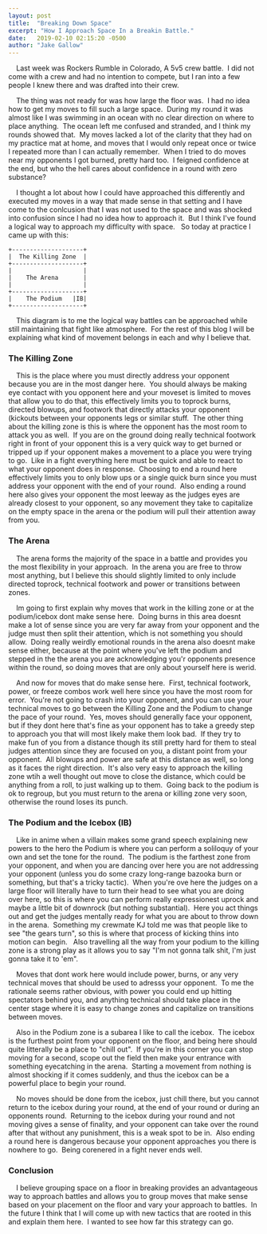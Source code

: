 ```yaml
---
layout: post
title:  "Breaking Down Space"
excerpt: "How I Approach Space In a Breakin Battle."
date:   2019-02-10 02:15:20 -0500
author: "Jake Gallow"
---
```


&nbsp;&nbsp;&nbsp;&nbsp;Last week was Rockers Rumble in Colorado, A 5v5 crew battle.
&nbsp;I did not come with a crew and had no intention to compete, but I ran into a few people I knew there and was drafted into their crew.

&nbsp;&nbsp;&nbsp;&nbsp;The thing was not ready for was how large the floor was.
&nbsp;I had no idea how to get my moves to fill such a large space.
&nbsp;During my round it was almost like I was swimming in an ocean with no clear direction on where to place anything.
&nbsp;The ocean left me confused and stranded, and I think my rounds showed that.
&nbsp;My moves lacked a lot of the clarity that they had on my practice mat at home, and moves that I would only repeat once or twice I repeated more than I can actually remember.
&nbsp;When I tried to do moves near my opponents I got burned, pretty hard too.
&nbsp;I feigned confidence at the end, but who the hell cares about confidence in a round with zero substance?

&nbsp;&nbsp;&nbsp;&nbsp;I thought a lot about how I could have approached this differently and executed my moves in a way that made sense in that setting and I have come to the conlcusion that I was not used to the space and was shocked into confusion since I had no idea how to approach it.
&nbsp;But I think I've found a logical way to approach my difficulty with space.
&nbsp; So today at practice I came up with this:

```
+--------------------+
|  The Killing Zone  |
+--------------------+
|                    |
|    The Arena       |
|                    |
+--------------------+
|    The Podium   |IB|
+--------------------+
```

&nbsp;&nbsp;&nbsp;&nbsp;This diagram is to me the logical way battles can be approached while still maintaining that fight like atmosphere.
&nbsp;For the rest of this blog I will be explaining what kind of movement belongs in each and why I believe that.

### The Killing Zone ###
&nbsp;&nbsp;&nbsp;&nbsp;This is the place where you must directly address your opponent because you are in the most danger here.
&nbsp;You should always be making eye contact with you opponent here and your moveset is limited to moves that allow you to do that, this effectively limits you to toprock burns, directed blowups, and footwork that directly attacks your opponent (kickouts between your opponents legs or similar stuff.
&nbsp;The other thing about the killing zone is this is where the opponent has the most room to attack you as well.
&nbsp;If you are on the ground doing really technical footwork right in front of your opponent this is a very quick way to get burned or tripped up if your opponent makes a movement to a place you were trying to go.
&nbsp;Like in a fight everything here must be quick and able to react to what your opponent does in response.
&nbsp;Choosing to end a round here effectively limits you to only blow ups or a single quick burn since you must address your opponent with the end of your round.
&nbsp;Also ending a round here also gives your opponent the most leeway as the judges eyes are already closest to your opponent, so any movement they take to capitalize on the empty space in the arena or the podium will pull their attention away from you.

### The Arena ###
&nbsp;&nbsp;&nbsp;&nbsp;The arena forms the majority of the space in a battle and provides you the most flexibility in your approach.
&nbsp;In the arena you are free to throw most anything, but I believe this should slightly limited to only include directed toprock, technical footwork and power or transitions between zones.

&nbsp;&nbsp;&nbsp;&nbsp;Im going to first explain why moves that work in the killing zone or at the podium/icebox dont make sense here.
&nbsp;Doing burns in this area doesnt make a lot of sense since you are very far away from your opponent and the judge must then split their attention, which is not something you should allow.
&nbsp;Doing really weirdly emotional rounds in the arena also doesnt make sense either, because at the point where you've left the podium and stepped in the the arena you are acknowledging you'r opponents presence within the round, so doing moves that are only about yourself here is werid.

&nbsp;&nbsp;&nbsp;&nbsp;And now for moves that do make sense here.
&nbsp;First, technical footwork, power, or freeze combos work well here since you have the most room for error.
&nbsp;You're not going to crash into your opponent, and you can use your technical moves to go between the Killing Zone and the Podium to change the pace of your round.
&nbsp;Yes, moves should generally face your opponent, but if they dont here that's fine as your opponent has to take a greedy step to approach you that will most likely make them look bad.
&nbsp;If they try to make fun of you from a distance though its still pretty hard for them to steal judges attention since they are focused on you, a distant point from your opponent.
&nbsp;All blowups and power are safe at this distance as well, so long as it faces the right direction.
&nbsp;It's also very easy to approach the killing zone wtih a well thought out move to close the distance, which could be anything from a roll, to just walking up to them.
&nbsp;Going back to the podium is ok to regroup, but you must return to the arena or killing zone very soon, otherwise the round loses its punch.

### The Podium and the Icebox (IB) ###
&nbsp;&nbsp;&nbsp;&nbsp;Like in anime when a villain makes some grand speech explaining new powers to the hero the Podium is where you can perform a soliloquy of your own and set the tone for the round.
&nbsp;The podium is the farthest zone from your opponent, and when you are dancing over here you are not addressing your opponent (unless you do some crazy long-range bazooka burn or something, but that's a tricky tactic).
&nbsp;When you're ove here the judges on a large floor will literally have to turn their head to see what you are doing over here, so this is where you can perform really expressionest uprock and maybe a little bit of downrock (but nothing substantial).
&nbsp;Here you act things out and get the judges mentally ready for what you are about to throw down in the arena.
&nbsp;Something my crewmate KJ told me was that people like to see "the gears turn", so this is where that process of kicking thins into motion can begin.
&nbsp; Also travelling all the way from your podium to the killing zone is a strong play as it allows you to say "I'm not gonna talk shit, I'm just gonna take it to 'em".

&nbsp;&nbsp;&nbsp;&nbsp;Moves that dont work here would include power, burns, or any very technical moves that should be used to adresss your opponent.
&nbsp;To me the rationale seems rather obvious, with power you could end up hitting spectators behind you, and anything technical should take place in the center stage where it is easy to change zones and capitalize on transitions between moves.

&nbsp;&nbsp;&nbsp;&nbsp;Also in the Podium zone is a subarea I like to call the icebox.
&nbsp;The icebox is the furthest point from your opponent on the floor, and being here should quite litterally be a place to "chill out".
&nbsp;If you're in this corner you can stop moving for a second, scope out the field then make your entrance with something eyecatching in the arena.
&nbsp;Starting a movement from nothing is almost shocking if it comes suddenly, and thus the icebox can be a powerful place to begin your round.

&nbsp;&nbsp;&nbsp;&nbsp;No moves should be done from the icebox, just chill there, but you cannot return to the icebox during your round, at the end of your round or during an opponents round.
&nbsp;Returning to the icebox during your round and not moving gives a sense of finality, and your opponent can take over the round after that without any punishment, this is a weak spot to be in.
&nbsp;Also ending a round here is dangerous because your opponent approaches you there is nowhere to go.
&nbsp;Being corenered in a fight never ends well.

### Conclusion ###
&nbsp;&nbsp;&nbsp;&nbsp;I believe grouping space on a floor in breaking provides an advantageous way to approach battles and allows you to group moves that make sense based on your placement on the floor and vary your approach to battles.
&nbsp;In the future I think that I will come up with new tactics that are rooted in this and explain them here.
&nbsp;I wanted to see how far this strategy can go.
